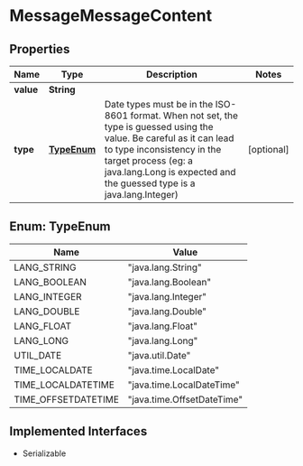 

# MessageMessageContent

## Properties

Name | Type | Description | Notes
------------ | ------------- | ------------- | -------------
**value** | **String** |  | 
**type** | [**TypeEnum**](#TypeEnum) | Date types must be in the ISO-8601 format. When not set, the type is guessed using the value. Be careful as it can lead to type inconsistency in the target process (eg: a java.lang.Long is expected and the guessed type is a java.lang.Integer)  |  [optional]



## Enum: TypeEnum

Name | Value
---- | -----
LANG_STRING | &quot;java.lang.String&quot;
LANG_BOOLEAN | &quot;java.lang.Boolean&quot;
LANG_INTEGER | &quot;java.lang.Integer&quot;
LANG_DOUBLE | &quot;java.lang.Double&quot;
LANG_FLOAT | &quot;java.lang.Float&quot;
LANG_LONG | &quot;java.lang.Long&quot;
UTIL_DATE | &quot;java.util.Date&quot;
TIME_LOCALDATE | &quot;java.time.LocalDate&quot;
TIME_LOCALDATETIME | &quot;java.time.LocalDateTime&quot;
TIME_OFFSETDATETIME | &quot;java.time.OffsetDateTime&quot;


## Implemented Interfaces

* Serializable


